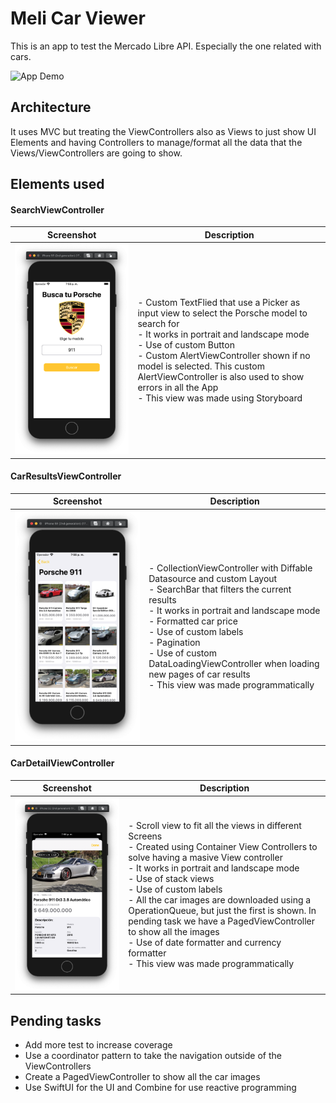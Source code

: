 # Meli Car Viewer
This is an app to test the Mercado Libre API. Especially the one related with cars.

![App Demo](https://github.com/david6p2/MeliCarViewer/blob/master/MeLiCarViewerDemo.gif)

## Architecture
It uses MVC but treating the ViewControllers also as Views to just show UI Elements and having Controllers to manage/format all the data that the Views/ViewControllers are going to show.

## Elements used

#### SearchViewController

| Screenshot | Description 
|---|---|
| ![SearchViewController](https://github.com/david6p2/MeliCarViewer/blob/master/SearchViewController.png) | - Custom TextFlied that use a Picker as input view to select the Porsche model to search for <br>- It works in portrait and landscape mode <br>- Use of custom Button <br>- Custom AlertViewController shown if no model is selected. This custom AlertViewController is also used to show errors in all the App <br>- This view was made using Storyboard |

#### CarResultsViewController

| Screenshot | Description 
|---|---|
| ![CarResultsViewController](https://github.com/david6p2/MeliCarViewer/blob/master/CarResultsViewController.png) | - CollectionViewController with Diffable Datasource and custom Layout <br>- SearchBar that filters the current results <br>- It works in portrait and landscape mode <br>- Formatted car price <br>- Use of custom labels <br>- Pagination <br>- Use of custom DataLoadingViewController when loading new pages of car results <br>- This view was made programmatically |

#### CarDetailViewController

| Screenshot | Description 
|---|---|
| ![CarDetailViewController](https://github.com/david6p2/MeliCarViewer/blob/master/CarDetailViewController.png) | - Scroll view to fit all the views in different Screens <br>- Created using Container View Controllers to solve having a masive View controller <br>- It works in portrait and landscape mode <br>- Use of stack views <br>- Use of custom labels <br>- All the car images are downloaded using a OperationQueue, but just the first is shown. In pending task we have a PagedViewController to show all the images <br>- Use of date formatter and currency formatter <br>- This view was made programmatically |

## Pending tasks
- Add more test to increase coverage
- Use a coordinator pattern to take the navigation outside of the ViewControllers
- Create a PagedViewController to show all the car images
- Use SwiftUI for the UI and Combine for use reactive programming

